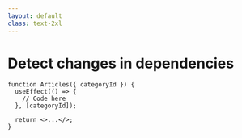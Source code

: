 ```yaml
---
layout: default
class: text-2xl
---
```


# Detect **changes** in dependencies

```tsx
function Articles({ categoryId }) {
  useEffect(() => {
    // Code here
  }, [categoryId]);

  return <>...</>;
}
```
